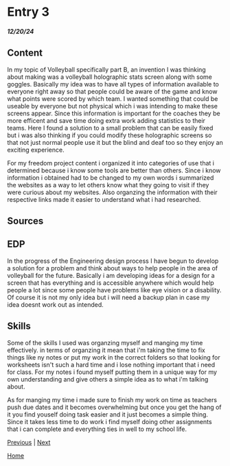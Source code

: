 # Entry 3
##### 12/20/24

## Content

In my topic of Volleyball specifically part B, an invention I was thinking about making was a volleyball holographic stats screen along with some goggles. Basically my idea was to have all types of information available to everyone right away so that people could be aware of the game and know what points were scored by which team. I wanted something that could be useable by everyone but not physical which i was intending to make these screens appear. Since this information is important for the coaches they be more efficent and save time doing extra work adding statistics to their teams. Here I found a solution to a small problem that can be easily fixed but i was also thinking if you could modify these holographic screens so that not just normal people use it but the blind and deaf too so they enjoy an exciting experience.

For my freedom project content i organized it into categories of use that i determined because i know some tools are better than others. Since i know information i obtained had to be changed to my own words i summarized the websites as a way to let others know what they going to visit if they were curious about my websites. Also organzing the information with their respective links made it easier to understand what i had researched. 

## Sources 

<a href=":https://kinexon-sports.com/products/perform-imu"> </a>
<a href="https://volleystation.com/"> </a>
<a href="https://www.sporteasy.net/en/teams/sports/volleyball/"> </a>
<a href="https://www.sportsvideo.org/2023/05/08/italian-womens-professional-volleyball-league-broadcast-powered-by-blackmagic-design/"> </a>

## EDP

In the progress of the Engineering design process I have begun to develop a solution for a problem and think about ways to help people in the area of volleyball for the future. Basically i am developing ideas for a design for a screen that has everything and is accessible anywhere which would help people a lot since some people have problems like eye vision or a disability. Of course it is not my only idea but i will need a backup plan in case my idea doesnt work out as intended.

## Skills 

Some of the skills I used was organzing myself and manging my time effectively. in terms of organzing it mean that i'm taking the time to fix things like ny notes or put my work in the correct folders so that looking for worksheets isn't such a hard time and i lose nothing important that i need for class. For my notes i found myself putting them in a unique way for my own understanding and give others a simple idea as to what i'm talking about.

As for manging my time i made sure to finish my work on time as teachers push due dates and it becomes overwhelming but once you get the hang of it you find youself doing task easier and it just becomes a simple thing. Since it takes less time to do work i find myself doing other assignments that i can complete and everything ties in well to my school life.

[Previous](entry02.md) | [Next](entry04.md)

[Home](../README.md)
